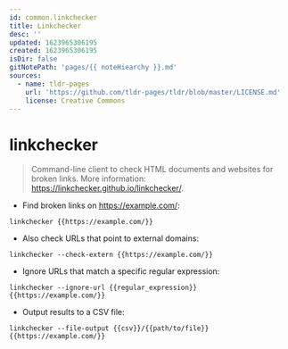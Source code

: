 ```yaml
---
id: common.linkchecker
title: Linkchecker
desc: ''
updated: 1623965306195
created: 1623965306195
isDir: false
gitNotePath: 'pages/{{ noteHiearchy }}.md'
sources:
  - name: tldr-pages
    url: 'https://github.com/tldr-pages/tldr/blob/master/LICENSE.md'
    license: Creative Commons
---
```

# linkchecker

> Command-line client to check HTML documents and websites for broken links.
> More information: <https://linkchecker.github.io/linkchecker/>.

- Find broken links on <https://example.com/>:

`linkchecker {{https://example.com/}}`

- Also check URLs that point to external domains:

`linkchecker --check-extern {{https://example.com/}}`

- Ignore URLs that match a specific regular expression:

`linkchecker --ignore-url {{regular_expression}} {{https://example.com/}}`

- Output results to a CSV file:

`linkchecker --file-output {{csv}}/{{path/to/file}} {{https://example.com/}}`

